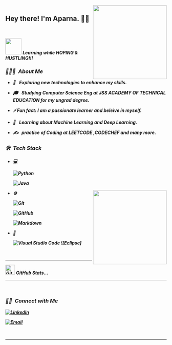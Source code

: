 <img align='right' src="https://media.giphy.com/media/M9gbBd9nbDrOTu1Mqx/giphy.gif" width="230">

<h2> Hey there! I'm Aparna. 👨‍💻</h2>
<br>

  <img src="https://media.giphy.com/media/VgCDAzcKvsR6OM0uWg/giphy.gif" width="50" /> <b><i>Learning while HOPING & HUSTLING!!!






<h3> 👨🏻‍💻 &nbsp;About Me </h3>

- 🤔 &nbsp; Exploring new technologies to enhance my skills.

- 🎓 &nbsp; Studying Computer Science Eng  at JSS ACADEMY OF TECHNICAL EDUCATION for my ungrad degree.
- ⚡ **Fun fact:** I am a passionate learner and beleive in myself.


- 🌱 &nbsp; Learning  about Machine Learning and Deep Learning.

- ✍️ &nbsp; practice of Coding at LEETCODE ,CODECHEF and many more.

<h3> 🛠 &nbsp;Tech Stack</h3>

- 💻 &nbsp;

  ![Python](https://img.shields.io/badge/-Python-333333?style=flat&logo=python)

  ![Java](https://img.shields.io/badge/-Java-333333?style=flat&logo=Java&logoColor=007396)

  

<img align='right' src="https://media.giphy.com/media/M9gbBd9nbDrOTu1Mqx/giphy.gif" width="230">




- ⚙️ &nbsp;

  ![Git](https://img.shields.io/badge/-Git-333333?style=flat&logo=git)

  ![GitHub](https://img.shields.io/badge/-GitHub-333333?style=flat&logo=github)

  ![Markdown](https://img.shields.io/badge/-Markdown-333333?style=flat&logo=markdown)

- 🔧 &nbsp;

  ![Visual Studio Code](https://img.shields.io/badge/-Visual%20Studio%20Code-333333?style=flat&logo=visual-studio-code&logoColor=007ACC)
  ![Eclipse]





<br/>
<hr>

<p align="center">

<img src="https://media.giphy.com/media/8UHRm5oY4k4FDxq5QG/giphy.gif" width="30px" alt="GitHub-Status"/>&nbsp;<i><b>GitHub Stats...</b></i><br>

<a href="https://github.com/Aparna0011">

  <hr>

</a>

<br/>

<h3> 🤝🏻 &nbsp;Connect with Me </h3>

<p align="center">



<a href="https://www.linkedin.com/in/aparna-sharma-438aa5201/"><img alt="LinkedIn" src="https://img.shields.io/badge/Linkdin-%C3%95M__1115-blue"></a>

<a href="mailto: aparnasharma.20cs111@jssaten.ac.in"><img alt="Email" src="https://img.shields.io/badge/Email-%C3%95M__1115-red"></a>
  



</p>
</br>

<hr>
